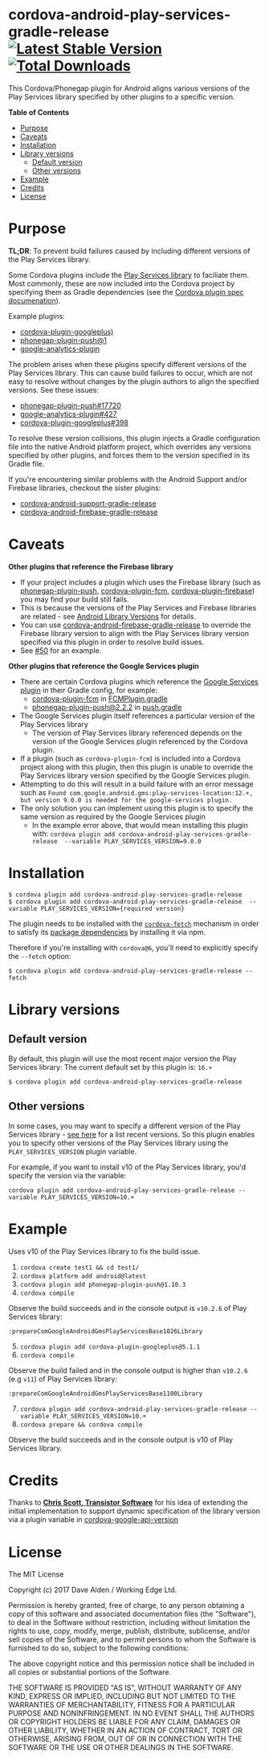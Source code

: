 cordova-android-play-services-gradle-release [![Latest Stable Version](https://img.shields.io/npm/v/cordova-android-play-services-gradle-release.svg)](https://www.npmjs.com/package/cordova-android-play-services-gradle-release) [![Total Downloads](https://img.shields.io/npm/dt/cordova-android-play-services-gradle-release.svg)](https://npm-stat.com/charts.html?package=cordova-android-play-services-gradle-release)
============================================

This Cordova/Phonegap plugin for Android aligns various versions of the Play Services library specified by other plugins to a specific version.

<!-- START doctoc generated TOC please keep comment here to allow auto update -->
<!-- DON'T EDIT THIS SECTION, INSTEAD RE-RUN doctoc TO UPDATE -->
**Table of Contents**

- [Purpose](#purpose)
- [Caveats](#caveats)
- [Installation](#installation)
- [Library versions](#library-versions)
  - [Default version](#default-version)
  - [Other versions](#other-versions)
- [Example](#example)
- [Credits](#credits)
- [License](#license)

<!-- END doctoc generated TOC please keep comment here to allow auto update -->
 
# Purpose

**TL;DR**: To prevent build failures caused by including different versions of the Play Services library. 

Some Cordova plugins include the [Play Services library](https://developers.google.com/android/guides/overview) to faciliate them.
Most commonly, these are now included into the Cordova project by specifying them as Gradle dependencies (see the [Cordova plugin spec documenation](https://cordova.apache.org/docs/en/latest/plugin_ref/spec.html#framework)).

Example plugins:
- [cordova-plugin-googleplus)](https://github.com/EddyVerbruggen/cordova-plugin-googleplus)
- [phonegap-plugin-push@1](https://github.com/phonegap/phonegap-plugin-push/tree/v1.10.5)
- [google-analytics-plugin](https://github.com/danwilson/google-analytics-plugin)

The problem arises when these plugins specify different versions of the Play Services library. This can cause build failures to occur, which are not easy to resolve without changes by the plugin authors to align the specified versions. See these issues:

- [phonegap-plugin-push#17720](https://github.com/phonegap/phonegap-plugin-push/issues/17720)
- [google-analytics-plugin#427](https://github.com/danwilson/google-analytics-plugin/issues/427)
- [cordova-plugin-googleplus#398](https://github.com/EddyVerbruggen/cordova-plugin-googleplus/issues/398)

To resolve these version collisions, this plugin injects a Gradle configuration file into the native Android platform project, which overrides any versions specified by other plugins, and forces them to the version specified in its Gradle file.

If you're encountering similar problems with the Android Support and/or Firebase libraries, checkout the sister plugins:
- [cordova-android-support-gradle-release](https://github.com/dpa99c/cordova-android-support-gradle-release)
- [cordova-android-firebase-gradle-release](https://github.com/dpa99c/cordova-android-firebase-gradle-release)

# Caveats

**Other plugins that reference the Firebase library**

* If your project includes a plugin which uses the Firebase library (such as [phonegap-plugin-push](https://github.com/phonegap/phonegap-plugin-push), [cordova-plugin-fcm](https://github.com/fechanique/cordova-plugin-fcm), [cordova-plugin-firebase](https://github.com/arnesson/cordova-plugin-firebase)) you may find your build still fails.
* This is because the versions of the Play Services and Firebase libraries are related - see [Android Library Versions](https://developers.google.com/android/guides/versioning) for details.
* You can use [cordova-android-firebase-gradle-release](https://github.com/dpa99c/cordova-android-firebase-gradle-release) to override the Firebase library version to align with the Play Services library version specified via this plugin in order to resolve build issues.
* See [#50](https://github.com/dpa99c/cordova-plugin-request-location-accuracy/issues/50) for an example.

**Other plugins that reference the Google Services plugin**

* There are certain Cordova plugins which reference the [Google Services plugin](https://developers.google.com/android/guides/google-services-plugin) in their Gradle config, for example:
    * [cordova-plugin-fcm](https://github.com/fechanique/cordova-plugin-fcm) in [FCMPlugin.gradle](https://github.com/fechanique/cordova-plugin-fcm/blob/master/src/android/FCMPlugin.gradle#L13)
    * [phonegap-plugin-push@2.2.2](https://github.com/phonegap/phonegap-plugin-push/tree/v2.2.2) in [push.gradle](https://github.com/phonegap/phonegap-plugin-push/blob/v2.2.2/push.gradle#L35)
* The Google Services plugin itself references a particular version of the Play Services library
    * The version of Play Services library referenced depends on the version of the Google Services plugin referenced by the Cordova plugin.
* If a plugin (such as `cordova-plugin-fcm`) is included into a Cordova project along with this plugin, then this plugin is unable to override the Play Services library version specified by the Google Services plugin.
* Attempting to do this will result in a build failure with an error message such as `Found com.google.android.gms:play-services-location:12.+, but version 9.0.0 is needed for the google-services plugin.`
* The only solution you can implement using this plugin is to specify the same version as required by the Google Services plugin
    * In the example error above, that would mean installing this plugin with: `cordova plugin add cordova-android-play-services-gradle-release  --variable PLAY_SERVICES_VERSION=9.0.0`





# Installation

    $ cordova plugin add cordova-android-play-services-gradle-release
    $ cordova plugin add cordova-android-play-services-gradle-release  --variable PLAY_SERVICES_VERSION={required version}
    
The plugin needs to be installed with the [`cordova-fetch`](https://cordova.apache.org/news/2016/05/24/tools-release.html) mechanism in order to satisfy its [package dependencies](https://github.com/dpa99c/cordova-android-play-services-gradle-release/blob/master/package.json#L8) by installing it via npm.

Therefore if you're installing with `cordova@6`, you'll need to explicitly specify the `--fetch` option:

    $ cordova plugin add cordova-android-play-services-gradle-release --fetch   
    
# Library versions

## Default version
By default, this plugin will use the most recent major version the Play Services library:
The current default set by this plugin is: `16.+`

    $ cordova plugin add cordova-android-play-services-gradle-release

## Other versions

In some cases, you may want to specify a different version of the Play Services library - [see here](https://developers.google.com/android/guides/releases) for a list recent versions.
So this plugin enables you to specify other versions of the Play Services library using the `PLAY_SERVICES_VERSION` plugin variable.
 
For example, if you want to install v10 of the Play Services library, you'd specify the version via the variable:

    cordova plugin add cordova-android-play-services-gradle-release --variable PLAY_SERVICES_VERSION=10.+
    
# Example

Uses v10 of the Play Services library to fix the build issue.

1. `cordova create test1 && cd test1/`
2. `cordova platform add android@latest`
3. `cordova plugin add phonegap-plugin-push@1.10.3`
4. `cordova compile`

Observe the build succeeds and in the console output is `v10.2.6` of Play Services library:

    :prepareComGoogleAndroidGmsPlayServicesBase1026Library

5. `cordova plugin add cordova-plugin-googleplus@5.1.1`
6. `cordova compile`

Observe the build failed and in the console output is higher than `v10.2.6` (e.g `v11`) of Play Services library:

    :prepareComGoogleAndroidGmsPlayServicesBase1100Library

7. `cordova plugin add cordova-android-play-services-gradle-release --variable PLAY_SERVICES_VERSION=10.+`
8. `cordova prepare && cordova compile`

Observe the build succeeds and in the console output is v10 of Play Services library.

# Credits

Thanks to [**Chris Scott, Transistor Software**](https://github.com/christocracy) for his idea of extending the initial implementation to support dynamic specification of the library version via a plugin variable in [cordova-google-api-version](https://github.com/transistorsoft/cordova-google-api-version)


License
================

The MIT License

Copyright (c) 2017 Dave Alden / Working Edge Ltd.

Permission is hereby granted, free of charge, to any person obtaining a copy
of this software and associated documentation files (the "Software"), to deal
in the Software without restriction, including without limitation the rights
to use, copy, modify, merge, publish, distribute, sublicense, and/or sell
copies of the Software, and to permit persons to whom the Software is
furnished to do so, subject to the following conditions:

The above copyright notice and this permission notice shall be included in
all copies or substantial portions of the Software.

THE SOFTWARE IS PROVIDED "AS IS", WITHOUT WARRANTY OF ANY KIND, EXPRESS OR
IMPLIED, INCLUDING BUT NOT LIMITED TO THE WARRANTIES OF MERCHANTABILITY,
FITNESS FOR A PARTICULAR PURPOSE AND NONINFRINGEMENT. IN NO EVENT SHALL THE
AUTHORS OR COPYRIGHT HOLDERS BE LIABLE FOR ANY CLAIM, DAMAGES OR OTHER
LIABILITY, WHETHER IN AN ACTION OF CONTRACT, TORT OR OTHERWISE, ARISING FROM,
OUT OF OR IN CONNECTION WITH THE SOFTWARE OR THE USE OR OTHER DEALINGS IN
THE SOFTWARE.
